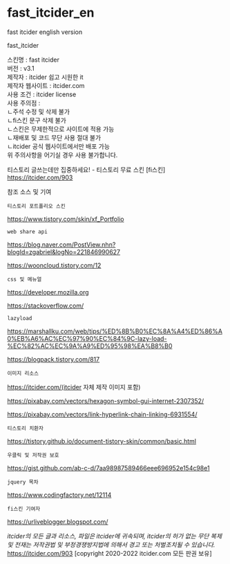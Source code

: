 # fast_itcider_en
fast itcider english version

fast_itcider


스킨명 : fast itcider <br>
버전 : v3.1<br>
제작자 : itcider 쉽고 시원한 it<br>
제작자 웹사이트 : itcider.com<br>
사용 조건 : itcider license<br>
사용 주의점 :<br>
ㄴ주석 수정 및 삭제 불가<br>
ㄴfi스킨 문구 삭제 불가<br>
ㄴ스킨은 무제한적으로 사이트에 적용 가능<br>
ㄴ재배포 및 코드 무단 사용 절대 불가<br>
ㄴitcider 공식 웹사이트에서만 배포 가능<br>
위 주의사항을 어기실 경우 사용 불가합니다.<br>


티스토리 글쓰는데만 집중하세요! - 티스토리 무료 스킨 [fi스킨] https://itcider.com/903

 
참조 소스 및 기여

 

    티스토리 포트폴리오 스킨

https://www.tistory.com/skin/xf_Portfolio

    web share api

https://blog.naver.com/PostView.nhn?blogId=zgabriel&logNo=221846990627 

https://wooncloud.tistory.com/12

    css 및 메뉴얼

https://developer.mozilla.org

https://stackoverflow.com/

    lazyload

https://marshallku.com/web/tips/%ED%8B%B0%EC%8A%A4%ED%86%A0%EB%A6%AC%EC%97%90%EC%84%9C-lazy-load-%EC%82%AC%EC%9A%A9%ED%95%98%EA%B8%B0

https://blogpack.tistory.com/817

    이미지 리소스

https://itcider.com/(itcider 자체 제작 이미지 포함)

https://pixabay.com/vectors/hexagon-symbol-gui-internet-2307352/

https://pixabay.com/vectors/link-hyperlink-chain-linking-6931554/

    티스토리 치환자

https://tistory.github.io/document-tistory-skin/common/basic.html

    우클릭 및 저작권 보호

https://gist.github.com/ab-c-d/7aa98987589466eee696952e154c98e1

    jquery 목차

https://www.codingfactory.net/12114

    fi스킨 기여자

https://urliveblogger.blogspot.com/


*itcider의 모든 글과 리소스, 파일은 itcider에 귀속되며, itcider의 허가 없는 무단 복제 및 전재는 저작권법 및 부정경쟁방지법에 의해서 경고 또는 처벌조치될 수 있습니다.* https://itcider.com/903 [copyright 2020-2022 itcider.com 모든 판권 보유]
